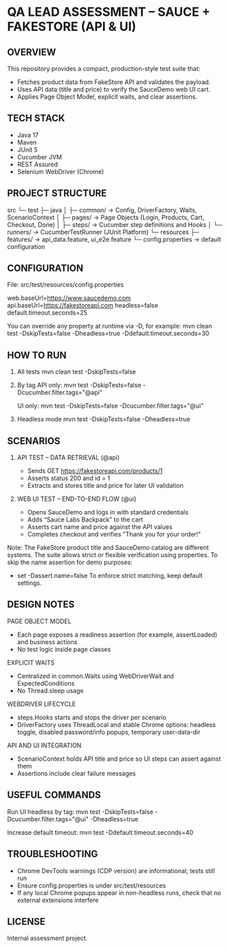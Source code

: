 QA LEAD ASSESSMENT – SAUCE + FAKESTORE (API & UI)
=================================================

OVERVIEW
--------
This repository provides a compact, production-style test suite that:
- Fetches product data from FakeStore API and validates the payload.
- Uses API data (title and price) to verify the SauceDemo web UI cart.
- Applies Page Object Model, explicit waits, and clear assertions.

TECH STACK
----------
- Java 17
- Maven
- JUnit 5
- Cucumber JVM
- REST Assured
- Selenium WebDriver (Chrome)

PROJECT STRUCTURE
-----------------
src
└─ test
   ├─ java
   │  ├─ common/           -> Config, DriverFactory, Waits, ScenarioContext
   │  ├─ pages/            -> Page Objects (Login, Products, Cart, Checkout, Done)
   │  ├─ steps/            -> Cucumber step definitions and Hooks
   │  └─ runners/          -> CucumberTestRunner (JUnit Platform)
   └─ resources
      ├─ features/         -> api_data.feature, ui_e2e.feature
      └─ config.properties -> default configuration

CONFIGURATION
-------------
File: src/test/resources/config.properties

web.baseUrl=https://www.saucedemo.com
api.baseUrl=https://fakestoreapi.com
headless=false
default.timeout.seconds=25

You can override any property at runtime via -D, for example:
mvn clean test -DskipTests=false -Dheadless=true -Ddefault.timeout.seconds=30

HOW TO RUN
----------
1) All tests
   mvn clean test -DskipTests=false

2) By tag
   API only:
   mvn test -DskipTests=false -Dcucumber.filter.tags="@api"

   UI only:
   mvn test -DskipTests=false -Dcucumber.filter.tags="@ui"

3) Headless mode
   mvn test -DskipTests=false -Dheadless=true

SCENARIOS
---------
1) API TEST – DATA RETRIEVAL (@api)
   - Sends GET https://fakestoreapi.com/products/1
   - Asserts status 200 and id = 1
   - Extracts and stores title and price for later UI validation

2) WEB UI TEST – END-TO-END FLOW (@ui)
   - Opens SauceDemo and logs in with standard credentials
   - Adds “Sauce Labs Backpack” to the cart
   - Asserts cart name and price against the API values
   - Completes checkout and verifies "Thank you for your order!"

Note:
The FakeStore product title and SauceDemo catalog are different systems. The suite allows strict or flexible verification using properties. To skip the name assertion for demo purposes:
- set -Dassert.name=false
To enforce strict matching, keep default settings.

DESIGN NOTES
------------
PAGE OBJECT MODEL
- Each page exposes a readiness assertion (for example, assertLoaded) and business actions
- No test logic inside page classes

EXPLICIT WAITS
- Centralized in common.Waits using WebDriverWait and ExpectedConditions
- No Thread.sleep usage

WEBDRIVER LIFECYCLE
- steps.Hooks starts and stops the driver per scenario
- DriverFactory uses ThreadLocal<WebDriver> and stable Chrome options:
  headless toggle, disabled password/info popups, temporary user-data-dir

API AND UI INTEGRATION
- ScenarioContext holds API title and price so UI steps can assert against them
- Assertions include clear failure messages

USEFUL COMMANDS
---------------
Run UI headless by tag:
mvn test -DskipTests=false -Dcucumber.filter.tags="@ui" -Dheadless=true

Increase default timeout:
mvn test -Ddefault.timeout.seconds=40

TROUBLESHOOTING
---------------
- Chrome DevTools warnings (CDP version) are informational; tests still run
- Ensure config.properties is under src/test/resources
- If any local Chrome popups appear in non-headless runs, check that no external extensions interfere

LICENSE
-------
Internal assessment project.
